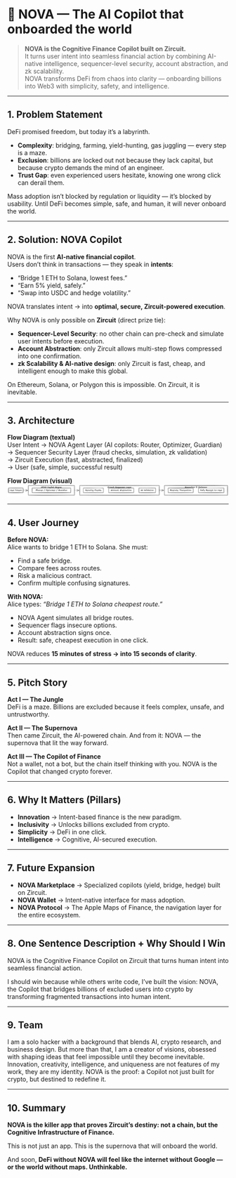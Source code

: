 # 🌌 NOVA — The AI Copilot that onboarded the world

> **NOVA is the Cognitive Finance Copilot built on Zircuit.**  
It turns user intent into seamless financial action by combining AI-native intelligence, sequencer-level security, account abstraction, and zk scalability.  
NOVA transforms DeFi from chaos into clarity — onboarding billions into Web3 with simplicity, safety, and intelligence.  

---

## 1. Problem Statement
DeFi promised freedom, but today it’s a labyrinth.  
- **Complexity**: bridging, farming, yield-hunting, gas juggling — every step is a maze.  
- **Exclusion**: billions are locked out not because they lack capital, but because crypto demands the mind of an engineer.  
- **Trust Gap**: even experienced users hesitate, knowing one wrong click can derail them.  

Mass adoption isn’t blocked by regulation or liquidity — it’s blocked by usability. Until DeFi becomes simple, safe, and human, it will never onboard the world.  

---

## 2. Solution: NOVA Copilot
NOVA is the first **AI-native financial copilot**.  
Users don’t think in transactions — they speak in **intents**:  
- “Bridge 1 ETH to Solana, lowest fees.”  
- “Earn 5% yield, safely.”  
- “Swap into USDC and hedge volatility.”  

NOVA translates intent → into **optimal, secure, Zircuit-powered execution**.  

Why NOVA is only possible on **Zircuit** (direct prize tie):  
- **Sequencer-Level Security**: no other chain can pre-check and simulate user intents before execution.  
- **Account Abstraction**: only Zircuit allows multi-step flows compressed into one confirmation.  
- **zk Scalability & AI-native design**: only Zircuit is fast, cheap, and intelligent enough to make this global.  

On Ethereum, Solana, or Polygon this is impossible. On Zircuit, it is inevitable.  

---

## 3. Architecture
**Flow Diagram (textual)**  
User Intent → NOVA Agent Layer (AI copilots: Router, Optimizer, Guardian)  
→ Sequencer Security Layer (fraud checks, simulation, zk validation)  
→ Zircuit Execution (fast, abstracted, finalized)  
→ User (safe, simple, successful result)  

**Flow Diagram (visual)**  
![NOVA Architecture](./assets/nova-architecture.png)

---

## 4. User Journey
**Before NOVA:**  
Alice wants to bridge 1 ETH to Solana. She must:  
- Find a safe bridge.  
- Compare fees across routes.  
- Risk a malicious contract.  
- Confirm multiple confusing signatures.  

**With NOVA:**  
Alice types: *“Bridge 1 ETH to Solana cheapest route.”*  
- NOVA Agent simulates all bridge routes.  
- Sequencer flags insecure options.  
- Account abstraction signs once.  
- Result: safe, cheapest execution in one click.  

NOVA reduces **15 minutes of stress → into 15 seconds of clarity**.  

---

## 5. Pitch Story
**Act I — The Jungle**  
DeFi is a maze. Billions are excluded because it feels complex, unsafe, and untrustworthy.  

**Act II — The Supernova**  
Then came Zircuit, the AI-powered chain. And from it: NOVA — the supernova that lit the way forward.  

**Act III — The Copilot of Finance**  
Not a wallet, not a bot, but the chain itself thinking with you. NOVA is the Copilot that changed crypto forever.  

---

## 6. Why It Matters (Pillars)
- **Innovation** → Intent-based finance is the new paradigm.  
- **Inclusivity** → Unlocks billions excluded from crypto.  
- **Simplicity** → DeFi in one click.  
- **Intelligence** → Cognitive, AI-secured execution.  

---

## 7. Future Expansion
- **NOVA Marketplace** → Specialized copilots (yield, bridge, hedge) built on Zircuit.  
- **NOVA Wallet** → Intent-native interface for mass adoption.  
- **NOVA Protocol** → The Apple Maps of Finance, the navigation layer for the entire ecosystem.  

---

## 8. One Sentence Description + Why Should I Win

NOVA is the Cognitive Finance Copilot on Zircuit that turns human intent into seamless financial action.

I should win because while others write code, I’ve built the vision: NOVA, the Copilot that bridges billions of excluded users into crypto by transforming fragmented transactions into human intent.

---

## 9. Team
I am a solo hacker with a background that blends AI, crypto research, and business design. But more than that, I am a creator of visions, obsessed with shaping ideas that feel impossible until they become inevitable. Innovation, creativity, intelligence, and uniqueness are not features of my work, they are my identity. NOVA is the proof: a Copilot not just built for crypto, but destined to redefine it.

---

## 10. Summary
**NOVA is the killer app that proves Zircuit’s destiny: not a chain, but the Cognitive Infrastructure of Finance.**  

This is not just an app. This is the supernova that will onboard the world.  

And soon, **DeFi without NOVA will feel like the internet without Google — or the world without maps. Unthinkable.**  
